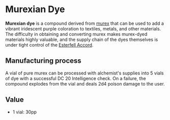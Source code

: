 # Murexian Dye

**Murexian dye** is a compound derived from [murex](murex.md) that can be used to add a vibrant iridescent purple coloration to textiles, metals, and other materials. The difficulty in obtaining and converting murex makes murex-dyed materials highly valuable, and the supply chain of the dyes themselves is under tight control of the [Esterfell Accord](../../societies/esterfell-accord).

## Manufacturing process

A vial of pure murex can be processed with alchemist's supplies into 5 vials of dye with a successful DC 20 Intelligence check. On a failure, the compound explodes from the vial and deals 2d4 poison damage to the user.

## Value

- 1 vial: 30pp
